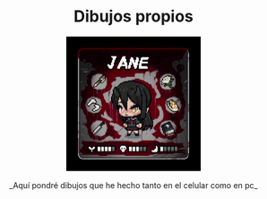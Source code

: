 <h1 align="center" id="title">Dibujos propios</h1>

<p align="center"><img src="https://github.com/LostJane/Dibujos/blob/main/V%C3%ADdeo%20sin%20t%C3%ADtulo%20%E2%80%90%20Hecho%20con%20Clipchamp.gif?raw=true" alt="project-image"></p>

<p align="center" id="description">_Aquí pondré dibujos que he hecho tanto en el celular como en pc_</p>

